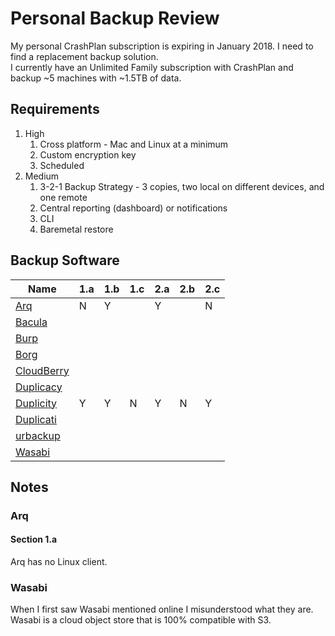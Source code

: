 # Personal Backup Review

My personal CrashPlan subscription is expiring in January 2018.  I need to find a replacement backup solution.  
I currently have an Unlimited Family subscription with CrashPlan and backup ~5 machines with ~1.5TB of data.

## Requirements

1. High
    1. Cross platform - Mac and Linux at a minimum
    2. Custom encryption key
    3. Scheduled
2. Medium
    1. 3-2-1 Backup Strategy - 3 copies, two local on different devices, and one remote
    2. Central reporting (dashboard) or notifications
    3. CLI
    4. Baremetal restore

## Backup Software

| Name | 1.a | 1.b | 1.c | 2.a | 2.b | 2.c |
|------|-----|-----|-----|-----|-----|-----|
| [Arq](https://www.arqbackup.com/)	| N | Y | | Y | | N |
| [Bacula](https://blog.bacula.org/) | |
| [Burp](http://burp.grke.org/)||
| [Borg](https://borgbackup.readthedocs.io/en/stable/)|
| [CloudBerry](https://www.cloudberrylab.com/)||
| [Duplicacy](https://github.com/gilbertchen/duplicacy)|	 |
| [Duplicity](http://duplicity.nongnu.org/ ) | Y | Y | N | Y | N | Y |
| [Duplicati](https://www.duplicati.com/)||
| [urbackup](https://www.urbackup.org/)	| |
| [Wasabi](https://wasabi.com)||



## Notes

### Arq

#### Section 1.a

Arq has no Linux client.

### Wasabi

When I first saw Wasabi mentioned online I misunderstood what they are.  Wasabi is a cloud object store that is 100% compatible with S3.